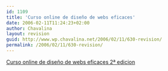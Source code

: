 ```yaml
---
id: 1109
title: 'Curso online de diseño de webs eficaces'
date: 2006-02-11T11:24:23+02:00
author: Chavalina
layout: revision
guid: http://www.wp.chavalina.net/2006/02/11/630-revision/
permalink: /2006/02/11/630-revision/
---
```

[Curso online de diseño de webs eficaces 2&ordf; edicion](http://www.um.es/estudios/cursos/web/)